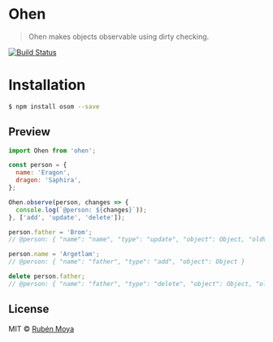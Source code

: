 # Ohen
> Ohen makes objects observable using dirty checking.

[![Build Status](https://travis-ci.org/rubenmoya/ohen.svg?branch=master)](https://travis-ci.org/rubenmoya/ohen)

# Installation
```bash
$ npm install osom --save
```

## Preview

```javascript
import Ohen from 'ohen';

const person = {
  name: 'Eragon',
  dragon: 'Saphira',
};

Ohen.observe(person, changes => {
  console.log(`@person: ${changes}`));
}, ['add', 'update', 'delete']);

person.father = 'Brom';
// @person: { "name": "name", "type": "update", "object": Object, "oldValue": "Eragon" }

person.name = 'Argetlam';
// @person: { "name": "father", "type": "add", "object": Object }

delete person.father;
// @person: { "name": "father", "type": "delete", "object": Object, "oldValue": "Brom" }
```

## License

MIT © [Rubén Moya](https://github.com/rubenmoya)
